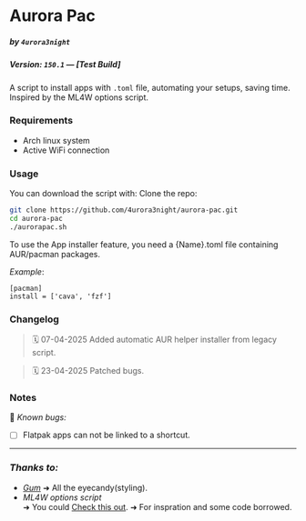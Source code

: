 # Aurora Pac
##### by `4urora3night`
##### Version: `150.1` — *[Test Build]*
A script to install apps with `.toml` file, automating your setups, saving time. 
Inspired by the ML4W options script.

### Requirements
- Arch linux system
- Active WiFi connection

### Usage
You can download the script with:
Clone the repo:

```bash
git clone https://github.com/4urora3night/aurora-pac.git
cd aurora-pac
./aurorapac.sh
```


To use the App installer feature, you need a {Name}.toml file containing AUR/pacman packages.

*Example*:
```
[pacman]
install = ['cava', 'fzf']
```
### Changelog

> 🗓️ 07-04-2025
> Added automatic AUR helper installer from legacy script.

> 🗓️ 23-04-2025
> Patched bugs.


### Notes

🧪 *Known bugs:*
 
- [ ] Flatpak apps can not be linked to a shortcut.

---
### *Thanks to:*
- [*Gum*](https://github.com/charmbracelet/gum) 
	➜ All the eyecandy(styling).
- *ML4W options script* \
	➜ You could [Check this out](https://github.com/mylinuxforwork/packages-installer).
	➜ For inspration and some code borrowed.
